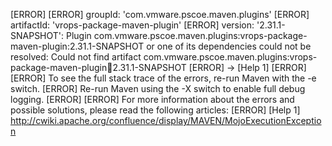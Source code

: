 [ERROR] 
[ERROR] groupId: 'com.vmware.pscoe.maven.plugins'
[ERROR] artifactId: 'vrops-package-maven-plugin'
[ERROR] version: '2.31.1-SNAPSHOT': Plugin com.vmware.pscoe.maven.plugins:vrops-package-maven-plugin:2.31.1-SNAPSHOT or one of its dependencies could not be resolved: Could not find artifact com.vmware.pscoe.maven.plugins:vrops-package-maven-plugin:jar:2.31.1-SNAPSHOT
[ERROR] -> [Help 1]
[ERROR] 
[ERROR] To see the full stack trace of the errors, re-run Maven with the -e switch.
[ERROR] Re-run Maven using the -X switch to enable full debug logging.
[ERROR] 
[ERROR] For more information about the errors and possible solutions, please read the following articles:
[ERROR] [Help 1] http://cwiki.apache.org/confluence/display/MAVEN/MojoExecutionException
